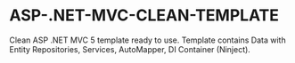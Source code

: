 # ASP-.NET-MVC-CLEAN-TEMPLATE
Clean ASP .NET MVC 5 template ready to use. Template contains Data with Entity Repositories, Services, AutoMapper, DI Container (Ninject). 
